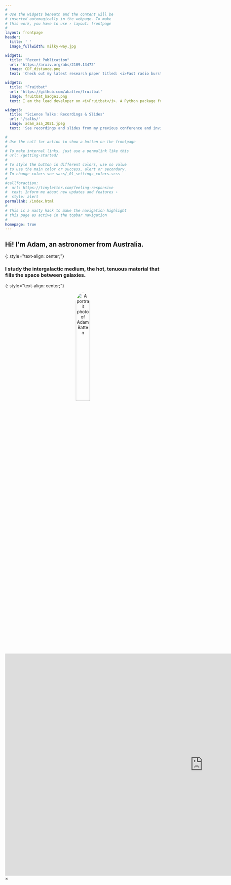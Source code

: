 ```yaml
---
#
# Use the widgets beneath and the content will be
# inserted automagically in the webpage. To make
# this work, you have to use › layout: frontpage
#
layout: frontpage
header:
  title: ' ' 
  image_fullwidth: milky-way.jpg

widget1:
  title: "Recent Publication"
  url: 'https://arxiv.org/abs/2109.13472'
  image: CDF_distance.png
  text: 'Check out my latest research paper titled: <i>Fast radio bursts as probes of feedback from active galactic nuclei</i>'

widget2:
  title: "Fruitbat"
  url: 'https://github.com/abatten/fruitbat'
  image: fruitbat_badge1.png
  text: I am the lead developer on <i>Fruitbat</i>. A Python package for estimating redshifts for Fast Radio bursts.

widget3:
  title: "Science Talks: Recordings & Slides"
  url: '/talks/'
  image: adam_asa_2021.jpeg
  text: 'See recordings and slides from my previous conference and invited talks'

#
# Use the call for action to show a button on the frontpage
#
# To make internal links, just use a permalink like this
# url: /getting-started/
#
# To style the button in different colors, use no value
# to use the main color or success, alert or secondary.
# To change colors see sass/_01_settings_colors.scss
#
#callforaction:
#  url: https://tinyletter.com/feeling-responsive
#  text: Inform me about new updates and features ›
#  style: alert
permalink: /index.html
#
# This is a nasty hack to make the navigation highlight
# this page as active in the topbar navigation
#
homepage: true
---
```



## Hi! I'm Adam, an astronomer from Australia. 
{: style="text-align: center;"}

### I study the intergalactic medium, the hot, tenuous material that fills the space between galaxies. 
{: style="text-align: center;"}


<div style="text-align: center;">
<img class="t60" src="{{ site.urlimg }}avatar.jpg" alt="A portrait photo of Adam Batten" height="30%" width="30%" style="border-radius: 50%">
</div>

<div id="videoModal" class="reveal-modal large" data-reveal="">
  <div class="flex-video widescreen vimeo" style="display: block;">
    <iframe width="1280" height="720" src="https://www.youtube.com/embed/3b5zCFSmVvU" frameborder="0" allowfullscreen></iframe>
  </div>
  <a class="close-reveal-modal">&#215;</a>
</div>
